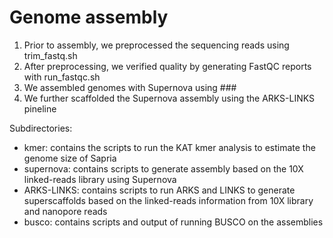 Genome assembly
===============

1. Prior to assembly, we preprocessed the sequencing reads using trim_fastq.sh
2. After preprocessing, we verified quality by generating FastQC reports with run_fastqc.sh
3. We assembled genomes with Supernova using ###
4. We further scaffolded the Supernova assembly using the ARKS-LINKS pineline 

Subdirectories:

- kmer: contains the scripts to run the KAT kmer analysis to estimate the genome size of Sapria
- supernova: contains scripts to generate assembly based on the 10X linked-reads library using Supernova
- ARKS-LINKS: contains scripts to run ARKS and LINKS to generate superscaffolds based on the linked-reads information from 10X library and nanopore reads
- busco: contains scripts and output of running BUSCO on the assemblies